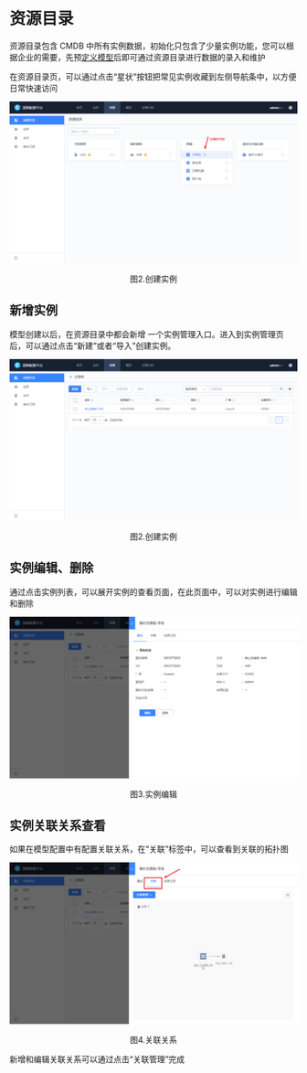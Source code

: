 # 资源目录

资源目录包含 CMDB 中所有实例数据，初始化只包含了少量实例功能，您可以根据企业的需要，先预[定义模型](Model.md)后即可通过资源目录进行数据的录入和维护

在资源目录页，可以通过点击“星状”按钮把常见实例收藏到左侧导航条中，以方便日常快速访问

![1579080520993](../media/1579080520993.png)
<center>图2.创建实例</center>

## 新增实例

模型创建以后，在资源目录中都会新增 一个实例管理入口。进入到实例管理页后，可以通过点击“新建”或者“导入”创建实例。

![1579156635844](../media/1579156635844.png)
<center>图2.创建实例</center>

## 实例编辑、删除

通过点击实例列表，可以展开实例的查看页面，在此页面中，可以对实例进行编辑和删除

![1579156828223](../media/1579156828223.png)
<center>图3.实例编辑</center>


## 实例关联关系查看

如果在模型配置中有配置关联关系，在“关联”标签中，可以查看到关联的拓扑图

![1579156890727](../media/1579156890727.png)
<center>图4.关联关系</center>

新增和编辑关联关系可以通过点击“关联管理”完成
